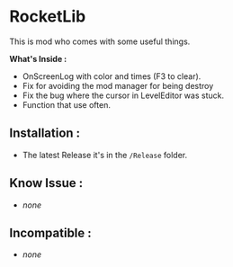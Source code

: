 # RocketLib
 This is mod who comes with some useful things.  

 **What's Inside :**    
 * OnScreenLog with color and times (F3 to clear).
 * Fix for avoiding the mod manager for being destroy
 * Fix the bug where the cursor in LevelEditor was stuck.
 * Function that use often.

## Installation :
 * The latest Release it's in the `/Release` folder.

## Know Issue :
 * *none*

 ## Incompatible :
 * *none*
